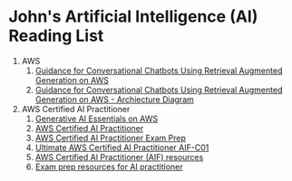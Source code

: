 # John's Artificial Intelligence (AI) Reading List

1. AWS
    1. [Guidance for Conversational Chatbots Using Retrieval Augmented Generation on AWS](https://aws.amazon.com/solutions/guidance/conversational-chatbots-using-retrieval-augmented-generation-on-aws/)
	1. [Guidance for Conversational Chatbots Using Retrieval Augmented Generation on AWS - Archiecture Diagram](https://d1.awsstatic.com/solutions/guidance/architecture-diagrams/conversational-chatbots-using-retrieval-augmented-generation-on-aws.pdf)
1. AWS Certified AI Practitioner
    1. [Generative AI Essentials on AWS](https://aws.amazon.com/training/classroom/generative-ai-essentials-on-aws/)
    1. [AWS Certified AI Practitioner](https://aws.amazon.com/certification/certified-ai-practitioner/)
    1. [AWS Certified AI Practitioner Exam Prep](https://skillbuilder.aws/category/exam-prep/ai-practitioner)
	1. [Ultimate AWS Certified AI Practitioner AIF-C01](https://www.udemy.com/course/aws-ai-practitioner-certified/?couponCode=JUL_25_GET_STARTED)
	1. [AWS Certified AI Practitioner (AIF) resources](https://www.reddit.com/r/AWSCertifications/comments/1eazhs2/aws_certified_ai_practitioner_aif_resources/)
	1. [Exam prep resources for AI practitioner](https://www.reddit.com/r/AWSCertifications/comments/1famtgj/exam_prep_resources_for_ai_practitioner/)

